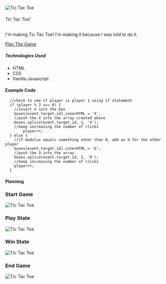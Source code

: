 ![Tic Tac Toe](../readme-assets/tictactoeboard.png "Tic Tac Toe")

###### Tic Tac Toe! ####

I'm making Tic Tac Toe! I'm making it because I was told to do it.

[Play The Game](https://www.bitballoon.com/sites/sales-person-enemies-10410)
 
##### Technologies Used ###

- HTML
- CSS
- Vanilla Javascript

#### Example Code ###

```function checkPlayable (event) {
  //check to see if player is player 1 using if statement
  if (player % 2 === 0) {
    //insert X into the box
    boxes[event.target.id].innerHTML = 'X';
    //push the X into the array created above
    boxes.splice(event.target.id, 1, 'X');
    //keep increasing the number of clicks
        player++;
  } else {
    //if modulus equals something other than 0, add an O for the other player
    boxes[event.target.id].innerHTML = 'O';
    //push the O into the array
    boxes.splice(event.target.id, 1, 'O');
    //keep increasing the number of clicks
    player++;
  }
```

#### Planning ###

### Start Game ###
![Tic Tac Toe](../readme-assets/startgame.jpg "Start Tic Tac Toe")

### Play State ###
![Tic Tac Toe](../readme-assets/playstate.jpg "Play Tic Tac Toe")

### Win State ###
![Tic Tac Toe](../readme-assets/winnerstate.jpg "Win Tic Tac Toe")

### End Game ###
![Tic Tac Toe](../readme-assets/reset.jpg "End Tic Tac Toe")
